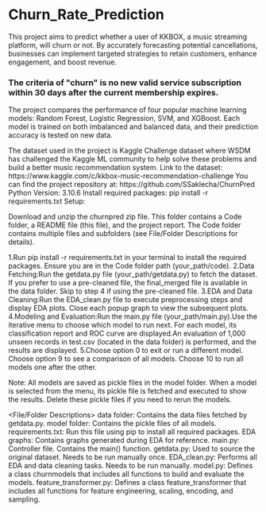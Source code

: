 # Churn_Rate_Prediction

<Project Overview>

This project aims to predict whether a user of KKBOX, a music streaming platform, will churn or not. By accurately forecasting potential cancellations, businesses can implement targeted strategies to retain customers, enhance engagement, and boost revenue.
### The criteria of "churn" is no new valid service subscription within 30 days after the current membership expires.
The project compares the performance of four popular machine learning models: Random Forest, Logistic Regression, SVM, and XGBoost. Each model is trained on both imbalanced and balanced data, and their prediction accuracy is tested on new data.

<Dataset>
The dataset used in the project is Kaggle Challenge dataset where WSDM has challenged the Kaggle ML community to help solve these problems and build a better music recommendation system.
Link to the dataset: https://www.kaggle.com/c/kkbox-music-recommendation-challenge

<GitHub Repository>
You can find the project repository at: https://github.com/SSaklecha/ChurnPred

<Requirements>
Python Version: 3.10.6
Install required packages: pip install -r requirements.txt

<Deployment Steps>
Setup:

Download and unzip the churnpred zip file. This folder contains a Code folder, a README file (this file), and the project report. The Code folder contains multiple files and subfolders (see File/Folder Descriptions for details).

1.Run pip install -r requirements.txt in your terminal to install the required packages. Ensure you are in the Code folder path (your_path/code).
2.Data Fetching:Run the getdata.py file (your_path/getdata.py) to fetch the dataset. If you prefer to use a pre-cleaned file, the final_merged file is available in the data folder. Skip to step 4 if using the pre-cleaned file.
3.EDA and Data Cleaning:Run the EDA_clean.py file to execute preprocessing steps and display EDA plots. Close each popup graph to view the subsequent plots.
4.Modeling and Evaluation:Run the main.py file (your_path/main.py).Use the iterative menu to choose which model to run next. For each model, its classification report and ROC curve are displayed.An evaluation of 1,000 unseen records in test.csv (located in the data folder) is performed, and the results are displayed.
5.Choose option 0 to exit or run a different model. Choose option 9 to see a comparison of all models. Choose 10 to run all models one after the other.

Note: All models are saved as pickle files in the model folder. When a model is selected from the menu, its pickle file is fetched and executed to show the results. Delete these pickle files if you need to rerun the models.

<File/Folder Descriptions>
data folder: Contains the data files fetched by getdata.py.
model folder: Contains the pickle files of all models.
requirements.txt: Run this file using pip to install all required packages.
EDA graphs: Contains graphs generated during EDA for reference.
main.py: Controller file. Contains the main() function.
getdata.py: Used to source the original dataset. Needs to be run manually once.
EDA_clean.py: Performs all EDA and data cleaning tasks. Needs to be run manually.
model.py: Defines a class churnmodels that includes all functions to build and evaluate the models.
feature_transformer.py: Defines a class feature_transformer that includes all functions for feature engineering, scaling, encoding, and sampling.

 
